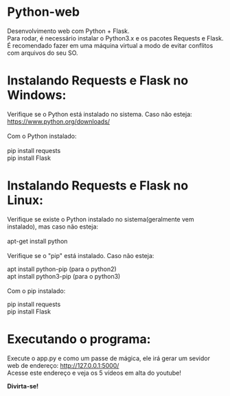 # Python-web
Desenvolvimento web com Python + Flask. <br />
Para rodar, é necessário instalar o Python3.x e os pacotes Requests e Flask.<br />
É recomendado fazer em uma máquina virtual a modo de evitar conflitos com arquivos do seu SO.

# Instalando Requests e Flask no Windows:

Verifique se o Python está instalado no sistema. Caso não esteja:<br />
https://www.python.org/downloads/ <br /><br />
Com o Python instalado:<br /><br />
pip install requests<br />
pip install Flask<br />

# Instalando Requests e Flask no Linux:

Verifique se existe o Python instalado no sistema(geralmente vem instalado), mas caso não esteja:<br /><br />
apt-get install python <br /><br />
Verifique se o "pip" está instalado. Caso não esteja:<br />

apt install python-pip (para o python2)<br />
apt install python3-pip (para o python3)<br /><br />
Com o pip instalado:<br />

pip install requests<br />
pip install Flask<br/>

# Executando o programa:

Execute o app.py e como um passe de mágica, ele irá gerar um sevidor web de endereço: http://127.0.0.1:5000/<br/>
Acesse este endereço e veja os 5 vídeos em alta do youtube!<br />

<strong>Divirta-se!</strong>
